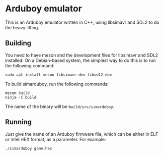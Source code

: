 # Arduboy emulator

This is an Arduboy emulator written in C++, using libsimavr and SDL2 to do the
heavy lifting.

## Building

You need to have meson and the development files for libsimavr and SDL2
installed. On a Debian-based system, the simplest way to do this is to run the
following command:

```
sudo apt install meson libsimavr-dev libsdl2-dev
```

To build simarduboy, run the following commands:

```
meson build
ninja -C build
```

The name of the binary will be `build/src/simarduboy`.

## Running

Just give the name of an Arduboy firmware file, which can be either in ELF or
Intel HEX format, as a parameter. For example:

```
./simarduboy game.hex
```
